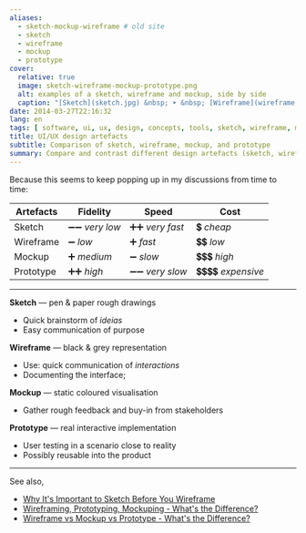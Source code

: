```yaml
---
aliases:
  - sketch-mockup-wireframe # old site
  - sketch
  - wireframe
  - mockup
  - prototype
cover:
  relative: true
  image: sketch-wireframe-mockup-prototype.png
  alt: examples of a sketch, wireframe and mockup, side by side
  caption: "[Sketch](sketch.jpg) &nbsp; ➤ &nbsp; [Wireframe](wireframe.jpg) &nbsp; ➤ &nbsp; [Mockup](mockup.jpg) &nbsp; ➤ &nbsp; [Prototype](prototype.png)"
date: 2014-03-27T22:16:32
lang: en
tags: [ software, ui, ux, design, concepts, tools, sketch, wireframe, mockup, prototype ]
title: UI/UX design artefacts
subtitle: Comparison of sketch, wireframe, mockup, and prototype
summary: Compare and contrast different design artefacts (sketch, wireframe, mockup, and prototype) in terms of their fidelity, speed, cost and use cases.
---
```


Because this seems to keep popping up in my discussions from time to time:

| Artefacts | Fidelity | Speed | Cost |
| --------- | -------- | ----- | ---- |
| Sketch    | ➖➖ *very low* | ➕➕ *very fast* | 💲 *cheap* |
| Wireframe | ➖ *low* | ➕ *fast* | 💲💲 *low* |
| Mockup    | ➕ *medium* | ➖ *slow* | 💲💲💲 *high* |
| Prototype | ➕➕ *high* | ➖➖ *very slow* | 💲💲💲💲 *expensive* |

---

**Sketch** — pen & paper rough drawings

- Quick brainstorm of *ideias*
- Easy communication of purpose

**Wireframe** — black & grey representation

- Use: quick communication of *interactions*
- Documenting the interface; 

**Mockup** — static coloured visualisation

- Gather rough feedback and buy-in from stakeholders

**Prototype** — real interactive implementation

- User testing in a scenario close to reality
- Possibly reusable into the product

---

See also,

- [Why It's Important to Sketch Before You Wireframe](http://uxmovement.com/wireframes/why-its-important-to-sketch-before-you-wireframe/)
- [Wireframing, Prototyping, Mockuping - What's the Difference?](http://designmodo.com/wireframing-prototyping-mockuping/)
- [Wireframe vs Mockup vs Prototype - What's the Difference?](https://www.alphalogicinc.com/blog/sketch-vs-wireframe-vs-mockup-vs-prototype/)
